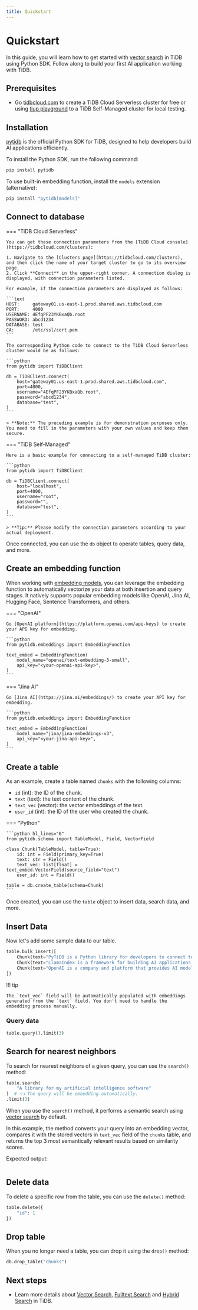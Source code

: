 ```yaml
---
title: Quickstart
---
```


# Quickstart

In this guide, you will learn how to get started with [vector search](./concepts/vector-search.md) in TiDB using Python SDK. Follow along to build your first AI application working with TiDB.

## Prerequisites

- Go [tidbcloud.com](https://tidbcloud.com/) to create a TiDB Cloud Serverless cluster for free or using [tiup playground](https://docs.pingcap.com/tidb/stable/quick-start-with-tidb/#deploy-a-local-test-cluster) to a TiDB Self-Managed cluster for local testing.

## Installation

[pytidb](https://github.com/pingcap/pytidb) is the official Python SDK for TiDB, designed to help developers build AI applications efficiently.

To install the Python SDK, run the following command:

```bash
pip install pytidb
```

To use built-in embedding function, install the `models` extension (alternative):

```bash
pip install "pytidb[models]"
```

## Connect to database

=== "TiDB Cloud Serverless"

    You can get these connection parameters from the [TiDB Cloud console](https://tidbcloud.com/clusters):

    1. Navigate to the [Clusters page](https://tidbcloud.com/clusters), and then click the name of your target cluster to go to its overview page.
    2. Click **Connect** in the upper-right corner. A connection dialog is displayed, with connection parameters listed.

    For example, if the connection parameters are displayed as follows:

    ```text
    HOST:     gateway01.us-east-1.prod.shared.aws.tidbcloud.com
    PORT:     4000
    USERNAME: 4EfqPF23YKBxaQb.root
    PASSWORD: abcd1234
    DATABASE: test
    CA:       /etc/ssl/cert.pem
    ```

    The corresponding Python code to connect to the TiDB Cloud Serverless cluster would be as follows:

    ```python
    from pytidb import TiDBClient

    db = TiDBClient.connect(
        host="gateway01.us-east-1.prod.shared.aws.tidbcloud.com",
        port=4000,
        username="4EfqPF23YKBxaQb.root",
        password="abcd1234",
        database="test",
    )
    ```

    > **Note:** The preceding example is for demonstration purposes only. You need to fill in the parameters with your own values and keep them secure.

=== "TiDB Self-Managed"

    Here is a basic example for connecting to a self-managed TiDB cluster:

    ```python
    from pytidb import TiDBClient

    db = TiDBClient.connect(
        host="localhost",
        port=4000,
        username="root",
        password="",
        database="test",
    )
    ```

    > **Tip:** Please modify the connection parameters according to your actual deployment.

Once connected, you can use the `db` object to operate tables, query data, and more. 

## Create an embedding function

When working with [embedding models](./concepts/vector-search.md#embedding-model), you can leverage the embedding function to automatically vectorize your data at both insertion and query stages. It natively supports popular embedding models like OpenAI, Jina AI, Hugging Face, Sentence Transformers, and others.

=== "OpenAI"

    Go [OpenAI platform](https://platform.openai.com/api-keys) to create your API key for embedding.

    ```python
    from pytidb.embeddings import EmbeddingFunction

    text_embed = EmbeddingFunction(
        model_name="openai/text-embedding-3-small",
        api_key="<your-openai-api-key>",
    )
    ```

=== "Jina AI"

    Go [Jina AI](https://jina.ai/embeddings/) to create your API key for embedding.

    ```python
    from pytidb.embeddings import EmbeddingFunction

    text_embed = EmbeddingFunction(
        model_name="jina/jina-embeddings-v3",
        api_key="<your-jina-api-key>",
    )
    ```

## Create a table

As an example, create a table named `chunks` with the following columns:

- `id` (int): the ID of the chunk.
- `text` (text): the text content of the chunk.
- `text_vec` (vector): the vector embeddings of the text.
- `user_id` (int): the ID of the user who created the chunk.

=== "Python"

    ```python hl_lines="6"
    from pytidb.schema import TableModel, Field, VectorField

    class Chunk(TableModel, table=True):
        id: int = Field(primary_key=True)
        text: str = Field()
        text_vec: list[float] = text_embed.VectorField(source_field="text")
        user_id: int = Field()

    table = db.create_table(schema=Chunk)
    ```

Once created, you can use the `table` object to insert data, search data, and more.

## Insert Data

Now let's add some sample data to our table. 

```python
table.bulk_insert([
    Chunk(text="PyTiDB is a Python library for developers to connect to TiDB.", user_id=2),
    Chunk(text="LlamaIndex is a framework for building AI applications.", user_id=2),
    Chunk(text="OpenAI is a company and platform that provides AI models service and tools.", user_id=3),
])
```

!!! tip

    The `text_vec` field will be automatically populated with embeddings generated from the `text` field. You don't need to handle the embedding process manually.

### Query data

```python
table.query().limit(3)
```

## Search for nearest neighbors

To search for nearest neighbors of a given query, you can use the `search()` method:

```python
table.search(
    "A library for my artificial intelligence software"
)  # 👈 The query will be embedding automatically.
.limit(3)
```

When you use the `search()` method, it performs a semantic search using [vector search](./guides/vector-search.md) by default. 

In this example, the method converts your query into an embedding vector, compares it with the stored vectors in `text_vec` field of the `chunks` table, and returns the top 3 most semantically relevant results based on similarity scores.

Expected output:

```

```

## Delete data

To delete a specific row from the table, you can use the `delete()` method:

```python
table.delete({
    "id": 1
})
```

## Drop table

When you no longer need a table, you can drop it using the `drop()` method:

```python
db.drop_table("chunks")
```

## Next steps

- Learn more details about [Vector Search](./guides/vector-search.md), [Fulltext Search](./guides/fulltext-search.md) and [Hybrid Search](./guides/hybrid-search.md) in TiDB.
